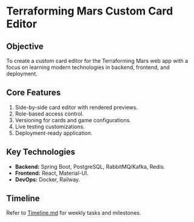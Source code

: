 # Terraforming Mars Custom Card Editor

## Objective
To create a custom card editor for the Terraforming Mars web app with a focus on learning modern technologies in backend, frontend, and deployment.

## Core Features
1. Side-by-side card editor with rendered previews.
2. Role-based access control.
3. Versioning for cards and game configurations.
4. Live testing customizations.
5. Deployment-ready application.

## Key Technologies
- **Backend:** Spring Boot, PostgreSQL, RabbitMQ/Kafka, Redis.
- **Frontend:** React, Material-UI.
- **DevOps:** Docker, Railway.

## Timeline
Refer to [Timeline.md](Timeline.md) for weekly tasks and milestones.
